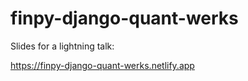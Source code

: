 # finpy-django-quant-werks 

Slides for a lightning talk:

https://finpy-django-quant-werks.netlify.app
